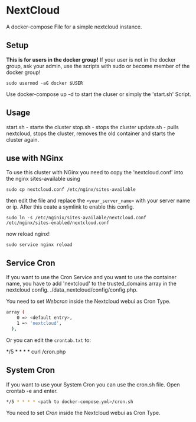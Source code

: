 # NextCloud
A docker-compose File for a simple nextcloud instance.

## Setup
**This is for users in the docker group!**
If your user is not in the docker group, ask your admin, use the scripts  with sudo or become member of the docker group!

`sudo usermod -aG docker $USER`

Use docker-compose up -d to start the cluser or simply the 'start.sh' Script.

## Usage
start.sh  - starte the cluster
stop.sh   - stops the cluster
update.sh - pulls nextcloud, stops the cluster, removes the old container and starts the cluster again.

## use with NGinx
To use this cluster with NGinx you need to copy the 'nextcloud.conf' into the nginx sites-available using 

`sudo cp nextcloud.conf /etc/nginx/sites-available`

then edit the file and replace the `<your_server_name>` with your server name or ip. After this ceate a symlink to enable this config.

`sudo ln -s /etc/nginix/sites-available/nextcloud.conf /etc/nginx/sites-enabled/nextcloud.conf`

now reload nginx!

`sudo service nginx reload`

## Service Cron
If you want to use the Cron Service and you want to use the container name, you have to add 'nextcloud' to the trusted_domains array in the nextcloud config. ./data_nextcloud/config/config.php.

You need to set _Webcron_ inside the Nextcloud webui as Cron Type.

```bash
array (
    0 => <default entry>,
    1 => 'nextcloud',
  ),
```

Or you can edit the `crontab.txt` to:

  */5 * * * * curl <your domain>/cron.php


## System Cron
If you want to use your System Cron you can use the cron.sh file. Open crontab -e and enter.

```bash
*/5 * * * * <path to docker-compose.yml>/cron.sh

```
You need to set _Cron_ inside the Nextcloud webui as Cron Type.
